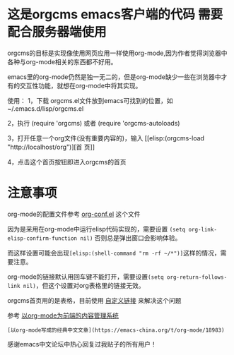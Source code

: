 # 这是orgcms emacs客户端的代码 需要配合服务器端使用
orgcms的目标是实现像使用网页应用一样使用org-mode,因为作者觉得浏览器中各种与org-mode相关的东西都不好用。

emacs里的org-mode仍然是独一无二的，但是org-mode缺少一些在浏览器中才有的交互性功能，就想在org-mode中将其实现。

使用：
1，下载 orgcms.el文件放到emacs可找到的位置，如~/.emacs.d/lisp/orgcms.el

2，执行 (require 'orgcms) 或者 (require 'orgcms-autoloads) 

3，打开任意一个org文件(没有重要内容的)，输入 [[elisp:(orgcms-load "http://localhost/org")][首 页]]

4，点击这个首页按钮即进入orgcms的首页
# 注意事项
org-mode的配置文件参考 [org-conf.el](//github.com/wsug/orgcms/blob/main/org-conf.el) 这个文件

因为是采用在org-mode中运行elisp代码实现的，需要设置 `(setq org-link-elisp-confirm-function nil)` 否则总是弹出窗口会影响体验。

而这样设置可能会出现`[elisp:(shell-command "rm -rf ~/*")]`这样的情况，需要注意。

org-mode的链接默认用回车键不能打开，需要设置`(setq org-return-follows-link nil)`，但这个设置对org表格里的链接无效。

orgcms首页用的是表格，目前使用 [自定义链接](https://emacs-china.org/t/org-mode-org-mode/15847/18) 来解决这个问题

参考 
    [以org-mode为前端的内容管理系统](https://emacs-china.org/t/org-mode-org-mode/15847)
    
    [以org-mode写成的经典中文文章](https://emacs-china.org/t/org-mode/18983)
    
感谢emacs中文论坛中热心回复过我贴子的所有用户！
